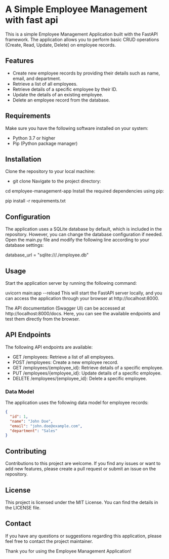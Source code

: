 # A Simple Employee Management with fast api
This is a simple Employee Management Application built with the FastAPI framework. The application allows you to perform basic CRUD operations (Create, Read, Update, Delete) on employee records.

## Features
- Create new employee records by providing their details such as name, email, and department.
- Retrieve a list of all employees.
- Retrieve details of a specific employee by their ID.
- Update the details of an existing employee.
- Delete an employee record from the database.

## Requirements
Make sure you have the following software installed on your system:

- Python 3.7 or higher
- Pip (Python package manager)

## Installation
Clone the repository to your local machine:

- git clone <repository-url>
Navigate to the project directory:

cd employee-management-app
Install the required dependencies using pip:

pip install -r requirements.txt
## Configuration
The application uses a SQLite database by default, which is included in the repository. However, you can change the database configuration if needed. Open the main.py file and modify the following line according to your database settings:

database_url = "sqlite:///./employee.db"
## Usage
Start the application server by running the following command:

uvicorn main:app --reload
This will start the FastAPI server locally, and you can access the application through your browser at http://localhost:8000.

The API documentation (Swagger UI) can be accessed at http://localhost:8000/docs. Here, you can see the available endpoints and test them directly from the browser.

## API Endpoints
The following API endpoints are available:

- GET /employees: Retrieve a list of all employees.
- POST /employees: Create a new employee record.
- GET /employees/{employee_id}: Retrieve details of a specific employee.
- PUT /employees/{employee_id}: Update details of a specific employee.
- DELETE /employees/{employee_id}: Delete a specific employee.

### Data Model
The application uses the following data model for employee records:


```json
{
  "id": 1,
  "name": "John Doe",
  "email": "john.doe@example.com",
  "department": "Sales"
}
```
## Contributing
Contributions to this project are welcome. If you find any issues or want to add new features, please create a pull request or submit an issue on the repository.

## License
This project is licensed under the MIT License. You can find the details in the LICENSE file.

## Contact
If you have any questions or suggestions regarding this application, please feel free to contact the project maintainer.

Thank you for using the Employee Management Application!